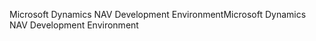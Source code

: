 <span data-ttu-id="9928c-101">Microsoft Dynamics NAV Development Environment</span><span class="sxs-lookup"><span data-stu-id="9928c-101">Microsoft Dynamics NAV Development Environment</span></span>